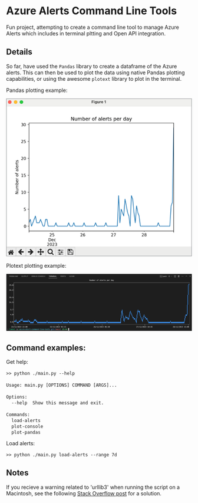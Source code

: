 # Azure Alerts Command Line Tools

Fun project, attempting to create a command line tool to manage Azure Alerts which includes in terminal pltting and Open API integration.

## Details

So far, have used the `Pandas` library to create a dataframe of the Azure alerts. This can then be used to plot the data using native Pandas plotting capabilities, or using the awesome `plotext` library to plot in the terminal.

Pandas plotting example:

![Image showing a plot using the Pandas library.](images/pandas-plot.png)

Plotext plotting example:

![Image showing a plot using the Pandas library.](images/plotext-plot.png)

## Command examples:

Get help:

```
>> python ./main.py --help  

Usage: main.py [OPTIONS] COMMAND [ARGS]...

Options:
  --help  Show this message and exit.

Commands:
  load-alerts
  plot-console
  plot-pandas
```

Load alerts:

```
>> python ./main.py load-alerts --range 7d
```

## Notes

If you recieve a warning related to 'urllib3' when running the script on a Macintosh, see the following [Stack Overflow post](https://stackoverflow.com/questions/76187256/importerror-urllib3-v2-0-only-supports-openssl-1-1-1-currently-the-ssl-modug) for a solution.